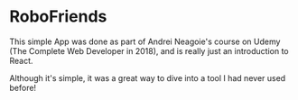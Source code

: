 # RoboFriends

This simple App was done as part of Andrei Neagoie's course on Udemy (The Complete Web Developer in 2018), and is really just an introduction to React.

Although it's simple, it was a great way to dive into a tool I had never used before!
